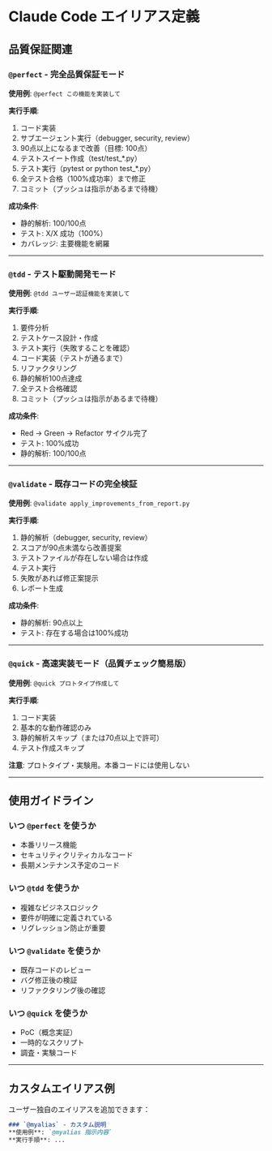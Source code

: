 # Claude Code エイリアス定義

## 品質保証関連

### `@perfect` - 完全品質保証モード
**使用例**: `@perfect この機能を実装して`

**実行手順**:
1. コード実装
2. サブエージェント実行（debugger, security, review）
3. 90点以上になるまで改善（目標: 100点）
4. テストスイート作成（test/test_*.py）
5. テスト実行（pytest or python test_*.py）
6. 全テスト合格（100%成功率）まで修正
7. コミット（プッシュは指示があるまで待機）

**成功条件**:
- 静的解析: 100/100点
- テスト: X/X 成功（100%）
- カバレッジ: 主要機能を網羅

---

### `@tdd` - テスト駆動開発モード
**使用例**: `@tdd ユーザー認証機能を実装して`

**実行手順**:
1. 要件分析
2. テストケース設計・作成
3. テスト実行（失敗することを確認）
4. コード実装（テストが通るまで）
5. リファクタリング
6. 静的解析100点達成
7. 全テスト合格確認
8. コミット（プッシュは指示があるまで待機）

**成功条件**:
- Red → Green → Refactor サイクル完了
- テスト: 100%成功
- 静的解析: 100/100点

---

### `@validate` - 既存コードの完全検証
**使用例**: `@validate apply_improvements_from_report.py`

**実行手順**:
1. 静的解析（debugger, security, review）
2. スコアが90点未満なら改善提案
3. テストファイルが存在しない場合は作成
4. テスト実行
5. 失敗があれば修正案提示
6. レポート生成

**成功条件**:
- 静的解析: 90点以上
- テスト: 存在する場合は100%成功

---

### `@quick` - 高速実装モード（品質チェック簡易版）
**使用例**: `@quick プロトタイプ作成して`

**実行手順**:
1. コード実装
2. 基本的な動作確認のみ
3. 静的解析スキップ（または70点以上で許可）
4. テスト作成スキップ

**注意**: プロトタイプ・実験用。本番コードには使用しない

---

## 使用ガイドライン

### いつ `@perfect` を使うか
- 本番リリース機能
- セキュリティクリティカルなコード
- 長期メンテナンス予定のコード

### いつ `@tdd` を使うか
- 複雑なビジネスロジック
- 要件が明確に定義されている
- リグレッション防止が重要

### いつ `@validate` を使うか
- 既存コードのレビュー
- バグ修正後の検証
- リファクタリング後の確認

### いつ `@quick` を使うか
- PoC（概念実証）
- 一時的なスクリプト
- 調査・実験コード

---

## カスタムエイリアス例

ユーザー独自のエイリアスを追加できます：

```markdown
### `@myalias` - カスタム説明
**使用例**: `@myalias 指示内容`
**実行手順**: ...
```
